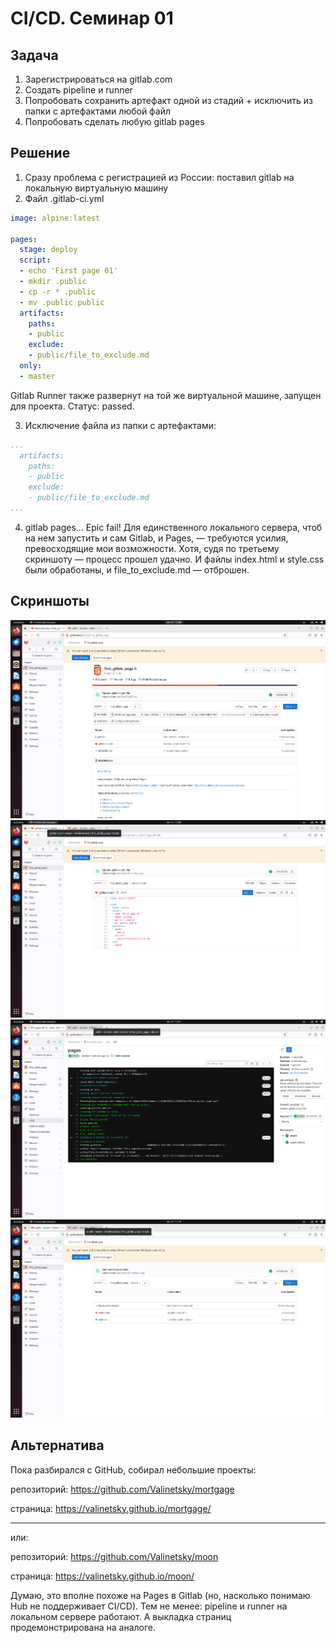 # CI/CD. Семинар 01

## Задача
1. Зарегистрироваться на gitlab.com
2. Создать pipeline и runner
3. Попробовать сохранить артефакт одной из стадий + исключить из папки с артефактами любой файл
4. Попробовать сделать любую gitlab pages

## Решение
1. Сразу проблема с регистрацией из России: поставил gitlab на локальную виртуальную машину
2. Файл .gitlab-ci.yml 

```yaml
image: alpine:latest

pages:
  stage: deploy
  script:
  - echo 'First page 01'
  - mkdir .public
  - cp -r * .public
  - mv .public public
  artifacts:
    paths:
    - public
    exclude:
    - public/file_to_exclude.md
  only:
  - master

```
Gitlab Runner также развернут на той же виртуальной машине, запущен для проекта. Статус: passed.

3. Исключение файла из папки с артефактами:
```yaml
...
  artifacts:
    paths:
    - public
    exclude:
    - public/file_to_exclude.md
...

```
4. gitlab pages… Epic fail! Для единственного локального сервера, чтоб на нем запустить и сам Gitlab, и Pages, — требуются усилия, превосходящие мои возможности. Хотя, судя по третьему скриншоту — процесс прошел удачно. И файлы index.html и style.css были обработаны, и file_to_exclude.md — отброшен.


## Скриншоты

![first gitlab page. project](img/VirtualBox_xbox_27_11_2023_12_49_58.png "first gitlab page. project")
![first gitlab page. yaml](img/VirtualBox_xbox_27_11_2023_12_50_56.png "first gitlab page. yaml")
![first gitlab page. pipeline passed](img/VirtualBox_xbox_27_11_2023_12_51_37.png "first gitlab page. pipeline passed")
![first gitlab page. page folder](img/VirtualBox_xbox_27_11_2023_13_19_40.png "first gitlab page. page folder")

## Альтернатива
Пока разбирался с GitHub, собирал небольшие проекты:

репозиторий:
https://github.com/Valinetsky/mortgage

страница: 
https://valinetsky.github.io/mortgage/

---

или:

репозиторий:
https://github.com/Valinetsky/moon

страница: 
https://valinetsky.github.io/moon/

Думаю, это вполне похоже на Pages в Gitlab (но, насколько понимаю Hub не поддерживает CI/CD). Тем не менее: pipeline и runner на локальном сервере работают. А выкладка страниц продемонстрирована на аналоге.